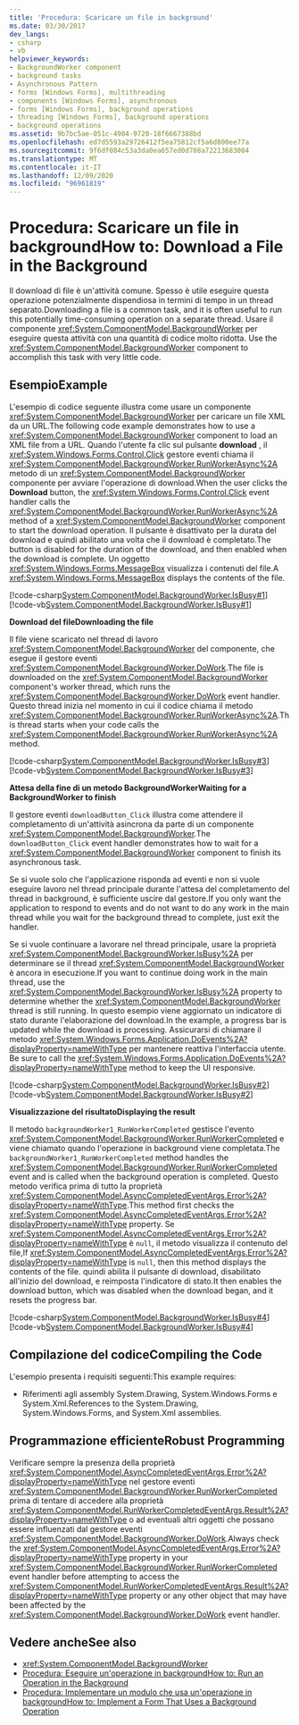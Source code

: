 ```yaml
---
title: 'Procedura: Scaricare un file in background'
ms.date: 03/30/2017
dev_langs:
- csharp
- vb
helpviewer_keywords:
- BackgroundWorker component
- background tasks
- Asynchronous Pattern
- forms [Windows Forms], multithreading
- components [Windows Forms], asynchronous
- forms [Windows Forms], background operations
- threading [Windows Forms], background operations
- background operations
ms.assetid: 9b7bc5ae-051c-4904-9720-18f6667388bd
ms.openlocfilehash: ed7d5593a29726412f5ea75812cf5a6d800ee77a
ms.sourcegitcommit: 9f6df084c53a3da0ea657ed0d708a72213683084
ms.translationtype: MT
ms.contentlocale: it-IT
ms.lasthandoff: 12/09/2020
ms.locfileid: "96961819"
---
```

# <a name="how-to-download-a-file-in-the-background"></a><span data-ttu-id="0f3ba-102">Procedura: Scaricare un file in background</span><span class="sxs-lookup"><span data-stu-id="0f3ba-102">How to: Download a File in the Background</span></span>
<span data-ttu-id="0f3ba-103">Il download di file è un'attività comune. Spesso è utile eseguire questa operazione potenzialmente dispendiosa in termini di tempo in un thread separato.</span><span class="sxs-lookup"><span data-stu-id="0f3ba-103">Downloading a file is a common task, and it is often useful to run this potentially time-consuming operation on a separate thread.</span></span> <span data-ttu-id="0f3ba-104">Usare il componente <xref:System.ComponentModel.BackgroundWorker> per eseguire questa attività con una quantità di codice molto ridotta. </span><span class="sxs-lookup"><span data-stu-id="0f3ba-104">Use the <xref:System.ComponentModel.BackgroundWorker> component to accomplish this task with very little code.</span></span>  
  
## <a name="example"></a><span data-ttu-id="0f3ba-105">Esempio</span><span class="sxs-lookup"><span data-stu-id="0f3ba-105">Example</span></span>  
 <span data-ttu-id="0f3ba-106">L'esempio di codice seguente illustra come usare un componente <xref:System.ComponentModel.BackgroundWorker> per caricare un file XML da un URL.</span><span class="sxs-lookup"><span data-stu-id="0f3ba-106">The following code example demonstrates how to use a <xref:System.ComponentModel.BackgroundWorker> component to load an XML file from a URL.</span></span> <span data-ttu-id="0f3ba-107">Quando l'utente fa clic sul pulsante **download** , il <xref:System.Windows.Forms.Control.Click> gestore eventi chiama il <xref:System.ComponentModel.BackgroundWorker.RunWorkerAsync%2A> metodo di un <xref:System.ComponentModel.BackgroundWorker> componente per avviare l'operazione di download.</span><span class="sxs-lookup"><span data-stu-id="0f3ba-107">When the user clicks the **Download** button, the <xref:System.Windows.Forms.Control.Click> event handler calls the <xref:System.ComponentModel.BackgroundWorker.RunWorkerAsync%2A> method of a <xref:System.ComponentModel.BackgroundWorker> component to start the download operation.</span></span> <span data-ttu-id="0f3ba-108">Il pulsante è disattivato per la durata del download e quindi abilitato una volta che il download è completato.</span><span class="sxs-lookup"><span data-stu-id="0f3ba-108">The button is disabled for the duration of the download, and then enabled when the download is complete.</span></span> <span data-ttu-id="0f3ba-109">Un oggetto <xref:System.Windows.Forms.MessageBox> visualizza i contenuti del file.</span><span class="sxs-lookup"><span data-stu-id="0f3ba-109">A <xref:System.Windows.Forms.MessageBox> displays the contents of the file.</span></span>  
  
 [!code-csharp[System.ComponentModel.BackgroundWorker.IsBusy#1](~/samples/snippets/csharp/VS_Snippets_Winforms/System.ComponentModel.BackgroundWorker.IsBusy/CS/Form1.cs#1)]
 [!code-vb[System.ComponentModel.BackgroundWorker.IsBusy#1](~/samples/snippets/visualbasic/VS_Snippets_Winforms/System.ComponentModel.BackgroundWorker.IsBusy/VB/Form1.vb#1)]  
  
 <span data-ttu-id="0f3ba-110">**Download del file**</span><span class="sxs-lookup"><span data-stu-id="0f3ba-110">**Downloading the file**</span></span>  
  
 <span data-ttu-id="0f3ba-111">Il file viene scaricato nel thread di lavoro <xref:System.ComponentModel.BackgroundWorker> del componente, che esegue il gestore eventi <xref:System.ComponentModel.BackgroundWorker.DoWork>.</span><span class="sxs-lookup"><span data-stu-id="0f3ba-111">The file is downloaded on the <xref:System.ComponentModel.BackgroundWorker> component's worker thread, which runs the <xref:System.ComponentModel.BackgroundWorker.DoWork> event handler.</span></span> <span data-ttu-id="0f3ba-112">Questo thread inizia nel momento in cui il codice chiama il metodo <xref:System.ComponentModel.BackgroundWorker.RunWorkerAsync%2A>.</span><span class="sxs-lookup"><span data-stu-id="0f3ba-112">This thread starts when your code calls the <xref:System.ComponentModel.BackgroundWorker.RunWorkerAsync%2A> method.</span></span>  
  
 [!code-csharp[System.ComponentModel.BackgroundWorker.IsBusy#3](~/samples/snippets/csharp/VS_Snippets_Winforms/System.ComponentModel.BackgroundWorker.IsBusy/CS/Form1.cs#3)]
 [!code-vb[System.ComponentModel.BackgroundWorker.IsBusy#3](~/samples/snippets/visualbasic/VS_Snippets_Winforms/System.ComponentModel.BackgroundWorker.IsBusy/VB/Form1.vb#3)]  
  
 <span data-ttu-id="0f3ba-113">**Attesa della fine di un metodo BackgroundWorker**</span><span class="sxs-lookup"><span data-stu-id="0f3ba-113">**Waiting for a BackgroundWorker to finish**</span></span>  
  
 <span data-ttu-id="0f3ba-114">Il gestore eventi `downloadButton_Click` illustra come attendere il completamento di un'attività asincrona da parte di un componente <xref:System.ComponentModel.BackgroundWorker>.</span><span class="sxs-lookup"><span data-stu-id="0f3ba-114">The `downloadButton_Click` event handler demonstrates how to wait for a <xref:System.ComponentModel.BackgroundWorker> component to finish its asynchronous task.</span></span>  
  
 <span data-ttu-id="0f3ba-115">Se si vuole solo che l'applicazione risponda ad eventi e non si vuole eseguire lavoro nel thread principale durante l'attesa del completamento del thread in background, è sufficiente uscire dal gestore.</span><span class="sxs-lookup"><span data-stu-id="0f3ba-115">If you only want the application to respond to events and do not want to do any work in the main thread while you wait for the background thread to complete, just exit the handler.</span></span>  
  
 <span data-ttu-id="0f3ba-116">Se si vuole continuare a lavorare nel thread principale, usare la proprietà <xref:System.ComponentModel.BackgroundWorker.IsBusy%2A> per determinare se il thread <xref:System.ComponentModel.BackgroundWorker> è ancora in esecuzione.</span><span class="sxs-lookup"><span data-stu-id="0f3ba-116">If you want to continue doing work in the main thread, use the <xref:System.ComponentModel.BackgroundWorker.IsBusy%2A> property to determine whether the <xref:System.ComponentModel.BackgroundWorker> thread is still running.</span></span> <span data-ttu-id="0f3ba-117">In questo esempio viene aggiornato un indicatore di stato durante l'elaborazione del download.</span><span class="sxs-lookup"><span data-stu-id="0f3ba-117">In the example, a progress bar is updated while the download is processing.</span></span> <span data-ttu-id="0f3ba-118">Assicurarsi di chiamare il metodo <xref:System.Windows.Forms.Application.DoEvents%2A?displayProperty=nameWithType> per mantenere reattiva l'interfaccia utente. </span><span class="sxs-lookup"><span data-stu-id="0f3ba-118">Be sure to call the <xref:System.Windows.Forms.Application.DoEvents%2A?displayProperty=nameWithType> method to keep the UI responsive.</span></span>  
  
 [!code-csharp[System.ComponentModel.BackgroundWorker.IsBusy#2](~/samples/snippets/csharp/VS_Snippets_Winforms/System.ComponentModel.BackgroundWorker.IsBusy/CS/Form1.cs#2)]
 [!code-vb[System.ComponentModel.BackgroundWorker.IsBusy#2](~/samples/snippets/visualbasic/VS_Snippets_Winforms/System.ComponentModel.BackgroundWorker.IsBusy/VB/Form1.vb#2)]  
  
 <span data-ttu-id="0f3ba-119">**Visualizzazione del risultato**</span><span class="sxs-lookup"><span data-stu-id="0f3ba-119">**Displaying the result**</span></span>  
  
 <span data-ttu-id="0f3ba-120">Il metodo `backgroundWorker1_RunWorkerCompleted` gestisce l'evento <xref:System.ComponentModel.BackgroundWorker.RunWorkerCompleted> e viene chiamato quando l'operazione in background viene completata.</span><span class="sxs-lookup"><span data-stu-id="0f3ba-120">The `backgroundWorker1_RunWorkerCompleted` method handles the <xref:System.ComponentModel.BackgroundWorker.RunWorkerCompleted> event and is called when the background operation is completed.</span></span> <span data-ttu-id="0f3ba-121">Questo metodo verifica prima di tutto la proprietà <xref:System.ComponentModel.AsyncCompletedEventArgs.Error%2A?displayProperty=nameWithType>.</span><span class="sxs-lookup"><span data-stu-id="0f3ba-121">This method first checks the <xref:System.ComponentModel.AsyncCompletedEventArgs.Error%2A?displayProperty=nameWithType> property.</span></span> <span data-ttu-id="0f3ba-122">Se <xref:System.ComponentModel.AsyncCompletedEventArgs.Error%2A?displayProperty=nameWithType> è `null`, il metodo visualizza il contenuto del file,</span><span class="sxs-lookup"><span data-stu-id="0f3ba-122">If <xref:System.ComponentModel.AsyncCompletedEventArgs.Error%2A?displayProperty=nameWithType> is `null`, then this method displays the contents of the file.</span></span> <span data-ttu-id="0f3ba-123">quindi abilita il pulsante di download, disabilitato all'inizio del download, e reimposta l'indicatore di stato.</span><span class="sxs-lookup"><span data-stu-id="0f3ba-123">It then enables the download button, which was disabled when the download began, and it resets the progress bar.</span></span>  
  
 [!code-csharp[System.ComponentModel.BackgroundWorker.IsBusy#4](~/samples/snippets/csharp/VS_Snippets_Winforms/System.ComponentModel.BackgroundWorker.IsBusy/CS/Form1.cs#4)]
 [!code-vb[System.ComponentModel.BackgroundWorker.IsBusy#4](~/samples/snippets/visualbasic/VS_Snippets_Winforms/System.ComponentModel.BackgroundWorker.IsBusy/VB/Form1.vb#4)]  
  
## <a name="compiling-the-code"></a><span data-ttu-id="0f3ba-124">Compilazione del codice</span><span class="sxs-lookup"><span data-stu-id="0f3ba-124">Compiling the Code</span></span>  
 <span data-ttu-id="0f3ba-125">L'esempio presenta i requisiti seguenti:</span><span class="sxs-lookup"><span data-stu-id="0f3ba-125">This example requires:</span></span>  
  
- <span data-ttu-id="0f3ba-126">Riferimenti agli assembly System.Drawing, System.Windows.Forms e System.Xml.</span><span class="sxs-lookup"><span data-stu-id="0f3ba-126">References to the System.Drawing, System.Windows.Forms, and System.Xml assemblies.</span></span>  
  
## <a name="robust-programming"></a><span data-ttu-id="0f3ba-127">Programmazione efficiente</span><span class="sxs-lookup"><span data-stu-id="0f3ba-127">Robust Programming</span></span>  
 <span data-ttu-id="0f3ba-128">Verificare sempre la presenza della proprietà <xref:System.ComponentModel.AsyncCompletedEventArgs.Error%2A?displayProperty=nameWithType> nel gestore eventi <xref:System.ComponentModel.BackgroundWorker.RunWorkerCompleted> prima di tentare di accedere alla proprietà <xref:System.ComponentModel.RunWorkerCompletedEventArgs.Result%2A?displayProperty=nameWithType> o ad eventuali altri oggetti che possano essere influenzati dal gestore eventi <xref:System.ComponentModel.BackgroundWorker.DoWork>.</span><span class="sxs-lookup"><span data-stu-id="0f3ba-128">Always check the <xref:System.ComponentModel.AsyncCompletedEventArgs.Error%2A?displayProperty=nameWithType> property in your <xref:System.ComponentModel.BackgroundWorker.RunWorkerCompleted> event handler before attempting to access the <xref:System.ComponentModel.RunWorkerCompletedEventArgs.Result%2A?displayProperty=nameWithType> property or any other object that may have been affected by the <xref:System.ComponentModel.BackgroundWorker.DoWork> event handler.</span></span>  
  
## <a name="see-also"></a><span data-ttu-id="0f3ba-129">Vedere anche</span><span class="sxs-lookup"><span data-stu-id="0f3ba-129">See also</span></span>

- <xref:System.ComponentModel.BackgroundWorker>
- [<span data-ttu-id="0f3ba-130">Procedura: Eseguire un'operazione in background</span><span class="sxs-lookup"><span data-stu-id="0f3ba-130">How to: Run an Operation in the Background</span></span>](how-to-run-an-operation-in-the-background.md)
- [<span data-ttu-id="0f3ba-131">Procedura: Implementare un modulo che usa un'operazione in background</span><span class="sxs-lookup"><span data-stu-id="0f3ba-131">How to: Implement a Form That Uses a Background Operation</span></span>](how-to-implement-a-form-that-uses-a-background-operation.md)
